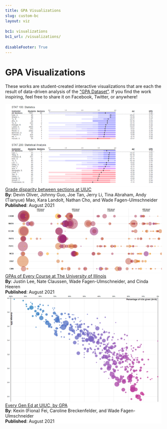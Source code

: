 ```yaml
---
title: GPA Visualizations
slug: custom-bc
layout: viz

bc1: visualizations
bc1_url: /visualizations/

disableFooter: True
---
```


<h1>GPA Visualizations</h1>

These works are student-created interactive visualizations that are each the result of data-driven analysis of the ["GPA Dataset"](https://github.com/wadefagen/datasets/tree/master/gpa#data-source). If you find the work inspiring, feel free to share it on Facebook, Twitter, or anywhere!


<div class="row">
  <div class="col-md-4 col-12">
    <div class="card vcard" style="border-color: #13294B;">
      <div>
        <a href="/discovery/grade_disparity_between_sections_at_uiuc/">
          <img src="/discovery/grade_disparity_between_sections_at_uiuc/img.png" class="img-fluid" />
        </a>
      </div>
      <div style="background-color: white;">
        <a href="/discovery/grade_disparity_between_sections_at_uiuc/">
          <div class="title">Grade disparity between sections at UIUC</div>
        </a>
        <div class="authors">
          <b>By</b>: Devin Oliver, Johnny Guo, Joe Tan, Jerry Li, Tina Abraham, Andy (Tianyue) Mao, Kara Landolt, Nathan Cho, and Wade Fagen-Ulmschneider<br />
          <b>Published</b>: August 2021
        </div>
      </div>
    </div>
  </div>
  <div class="col-md-4 col-12">
    <div class="card vcard" style="border-color: #13294B;">
      <div>
        <a href="/discovery/gpa_of_every_course_at_illinois/">
          <img src="/discovery/gpa_of_every_course_at_illinois/img.png" class="img-fluid" />
        </a>
      </div>
      <div style="background-color: white;">
        <a href="/discovery/gpa_of_every_course_at_illinois/">
          <div class="title">GPAs of Every Course at The University of Illinois</div>
        </a>
        <div class="authors">
          <b>By</b>: Justin Lee, Nate Claussen, Wade Fagen-Ulmschneider, and Cinda Heeren<br />
          <b>Published</b>: August 2021
        </div>
      </div>
    </div>
  </div>
  <div class="col-md-4 col-12">
    <div class="card vcard" style="border-color: #13294B;">
      <div>
        <a href="/discovery/every_gen_ed_at_uiuc_by_gpa/">
          <img src="/discovery/every_gen_ed_at_uiuc_by_gpa/img.png" class="img-fluid" />
        </a>
      </div>
      <div style="background-color: white;">
        <a href="/discovery/every_gen_ed_at_uiuc_by_gpa/">
          <div class="title">Every Gen Ed at UIUC, by GPA</div>
        </a>
        <div class="authors">
          <b>By</b>: Kexin (Fiona) Fei, Caroline Breckenfelder, and Wade Fagen-Ulmschneider<br />
          <b>Published</b>: August 2021
        </div>
      </div>
    </div>
  </div>
</div>
